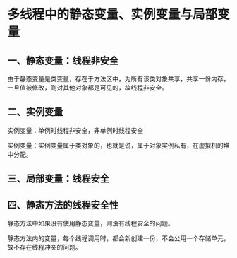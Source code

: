 # 多线程中的静态变量、实例变量与局部变量

## 一、静态变量：线程非安全

由于静态变量是类变量，存在于方法区中，为所有该类对象共享，共享一份内存，一旦值被修改，则对其他对象都是可见的，故线程非安全。

## 二、实例变量

实例变量：单例时线程非安全，非单例时线程安全

实例变量：实例变量属于类对象的，也就是说，属于对象实例私有，在虚拟机的堆中分配。

## 三、局部变量：线程安全

## 四、静态方法的线程安全性

静态方法中如果没有使用静态变量，则没有线程安全的问题。

静态方法内的变量，每个线程调用时，都会新创建一份，不会公用一个存储单元，故不存在线程冲突的问题。